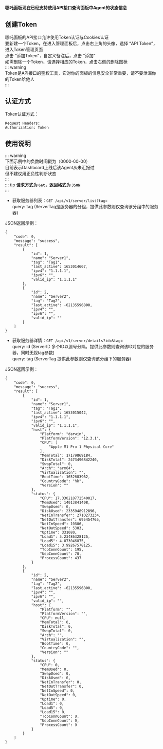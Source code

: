 **哪吒面板现在已经支持使用API接口查询面板中Agent的状态信息**  

## 创建Token
哪吒面板的API接口允许使用Token认证与Cookies认证  
要新建一个Token，在进入管理面板后，点击右上角的头像，选择 “API Token”，进入Token管理页面  
点击 “添加Token”，自定义备注后，点击 “添加”  
如需删除一个Token，请选择相应的Token，点击右侧的删除图标  
::: warning  
Token是API接口的鉴权工具，它对你的面板的信息安全非常重要，请不要泄漏你的Token给他人  
:::

## 认证方式
Token认证方式：
```  
Request Headers:  
Authorization: Token
```  
## 使用说明    
::: warning  
下面示例中的负数时间戳为（0000-00-00）  
目前表示Dashboard上线后该Agent从未汇报过  
但不建议用正负性判断状态  
:::  
::: tip
**请求方式为 `Get`，返回格式为 `JSON`**  
:::
+ 获取服务器列表：`GET /api/v1/server/list?tag=`  
query: tag (ServerTag是服务器的分组，提供此参数则仅查询该分组中的服务器)   

JSON返回示例：
```
{
    "code": 0,
    "message": "success",
    "result": [
        {
            "id": 1,
            "name": "Server1",
            "tag": "Tag1",
            "last_active": 1653014667,
            "ipv4": "1.1.1.1",
            "ipv6": "",
            "valid_ip": "1.1.1.1"
        },
        {
            "id": 2,
            "name": "Server2",
            "tag": "Tag2",
            "last_active": -62135596800,
            "ipv4": "",
            "ipv6": "",
            "valid_ip": ""
        }
    ]
}
```  
  
+ 获取服务器详情：`GET /api/v1/server/details?id=&tag=`  
query: id (ServerID 多个ID以逗号分隔，提供此参数则查询该ID对应的服务器，同时无视tag参数)  
query: tag (ServerTag 提供此参数则仅查询该分组下的服务器)  

JSON返回示例：
```
{
    "code": 0,
    "message": "success",
    "result": [
        {
            "id": 1,
            "name": "Server1",
            "tag": "Tag1",
            "last_active": 1653015042,
            "ipv4": "1.1.1.1",
            "ipv6": "",
            "valid_ip": "1.1.1.1",
            "host": {
                "Platform": "darwin",
                "PlatformVersion": "12.3.1",
                "CPU": [
                    "Apple M1 Pro 1 Physical Core"
                ],
                "MemTotal": 17179869184,
                "DiskTotal": 2473496842240,
                "SwapTotal": 0,
                "Arch": "arm64",
                "Virtualization": "",
                "BootTime": 1652683962,
                "CountryCode": "hk",
                "Version": ""
            },
            "status": {
                "CPU": 17.330210772540017,
                "MemUsed": 14013841408,
                "SwapUsed": 0,
                "DiskUsed": 2335048912896,
                "NetInTransfer": 2710273234,
                "NetOutTransfer": 695454765,
                "NetInSpeed": 10806,
                "NetOutSpeed": 5303,
                "Uptime": 331080,
                "Load1": 5.23486328125,
                "Load5": 4.873046875,
                "Load15": 3.99267578125,
                "TcpConnCount": 195,
                "UdpConnCount": 70,
                "ProcessCount": 437
            }
        },
        {
            "id": 2,
            "name": "Server2",
            "tag": "Tag2",
            "last_active": -62135596800,
            "ipv4": "",
            "ipv6": "",
            "valid_ip": "",
            "host": {
                "Platform": "",
                "PlatformVersion": "",
                "CPU": null,
                "MemTotal": 0,
                "DiskTotal": 0,
                "SwapTotal": 0,
                "Arch": "",
                "Virtualization": "",
                "BootTime": 0,
                "CountryCode": "",
                "Version": ""
            },
            "status": {
                "CPU": 0,
                "MemUsed": 0,
                "SwapUsed": 0,
                "DiskUsed": 0,
                "NetInTransfer": 0,
                "NetOutTransfer": 0,
                "NetInSpeed": 0,
                "NetOutSpeed": 0,
                "Uptime": 0,
                "Load1": 0,
                "Load5": 0,
                "Load15": 0,
                "TcpConnCount": 0,
                "UdpConnCount": 0,
                "ProcessCount": 0
            }
        }
    ]
}
```
